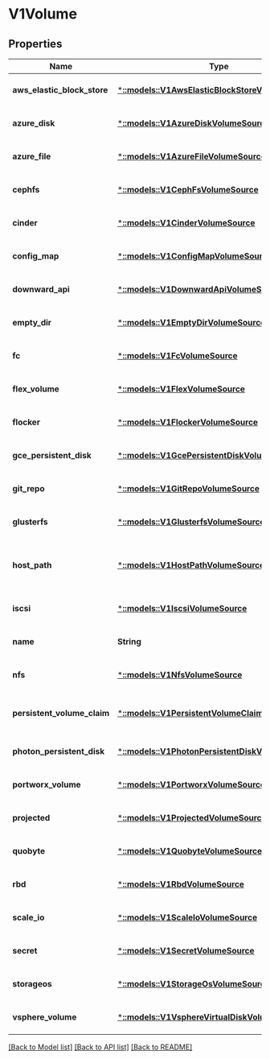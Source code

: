 # V1Volume

## Properties
Name | Type | Description | Notes
------------ | ------------- | ------------- | -------------
**aws_elastic_block_store** | [***::models::V1AwsElasticBlockStoreVolumeSource**](v1.AWSElasticBlockStoreVolumeSource.md) | AWSElasticBlockStore represents an AWS Disk resource that is attached to a kubelet&#39;s host machine and then exposed to the pod. More info: https://kubernetes.io/docs/concepts/storage/volumes#awselasticblockstore | [optional] [default to null]
**azure_disk** | [***::models::V1AzureDiskVolumeSource**](v1.AzureDiskVolumeSource.md) | AzureDisk represents an Azure Data Disk mount on the host and bind mount to the pod. | [optional] [default to null]
**azure_file** | [***::models::V1AzureFileVolumeSource**](v1.AzureFileVolumeSource.md) | AzureFile represents an Azure File Service mount on the host and bind mount to the pod. | [optional] [default to null]
**cephfs** | [***::models::V1CephFsVolumeSource**](v1.CephFSVolumeSource.md) | CephFS represents a Ceph FS mount on the host that shares a pod&#39;s lifetime | [optional] [default to null]
**cinder** | [***::models::V1CinderVolumeSource**](v1.CinderVolumeSource.md) | Cinder represents a cinder volume attached and mounted on kubelets host machine More info: https://releases.k8s.io/HEAD/examples/mysql-cinder-pd/README.md | [optional] [default to null]
**config_map** | [***::models::V1ConfigMapVolumeSource**](v1.ConfigMapVolumeSource.md) | ConfigMap represents a configMap that should populate this volume | [optional] [default to null]
**downward_api** | [***::models::V1DownwardApiVolumeSource**](v1.DownwardAPIVolumeSource.md) | DownwardAPI represents downward API about the pod that should populate this volume | [optional] [default to null]
**empty_dir** | [***::models::V1EmptyDirVolumeSource**](v1.EmptyDirVolumeSource.md) | EmptyDir represents a temporary directory that shares a pod&#39;s lifetime. More info: https://kubernetes.io/docs/concepts/storage/volumes#emptydir | [optional] [default to null]
**fc** | [***::models::V1FcVolumeSource**](v1.FCVolumeSource.md) | FC represents a Fibre Channel resource that is attached to a kubelet&#39;s host machine and then exposed to the pod. | [optional] [default to null]
**flex_volume** | [***::models::V1FlexVolumeSource**](v1.FlexVolumeSource.md) | FlexVolume represents a generic volume resource that is provisioned/attached using an exec based plugin. This is an alpha feature and may change in future. | [optional] [default to null]
**flocker** | [***::models::V1FlockerVolumeSource**](v1.FlockerVolumeSource.md) | Flocker represents a Flocker volume attached to a kubelet&#39;s host machine. This depends on the Flocker control service being running | [optional] [default to null]
**gce_persistent_disk** | [***::models::V1GcePersistentDiskVolumeSource**](v1.GCEPersistentDiskVolumeSource.md) | GCEPersistentDisk represents a GCE Disk resource that is attached to a kubelet&#39;s host machine and then exposed to the pod. More info: https://kubernetes.io/docs/concepts/storage/volumes#gcepersistentdisk | [optional] [default to null]
**git_repo** | [***::models::V1GitRepoVolumeSource**](v1.GitRepoVolumeSource.md) | GitRepo represents a git repository at a particular revision. | [optional] [default to null]
**glusterfs** | [***::models::V1GlusterfsVolumeSource**](v1.GlusterfsVolumeSource.md) | Glusterfs represents a Glusterfs mount on the host that shares a pod&#39;s lifetime. More info: https://releases.k8s.io/HEAD/examples/volumes/glusterfs/README.md | [optional] [default to null]
**host_path** | [***::models::V1HostPathVolumeSource**](v1.HostPathVolumeSource.md) | HostPath represents a pre-existing file or directory on the host machine that is directly exposed to the container. This is generally used for system agents or other privileged things that are allowed to see the host machine. Most containers will NOT need this. More info: https://kubernetes.io/docs/concepts/storage/volumes#hostpath | [optional] [default to null]
**iscsi** | [***::models::V1IscsiVolumeSource**](v1.ISCSIVolumeSource.md) | ISCSI represents an ISCSI Disk resource that is attached to a kubelet&#39;s host machine and then exposed to the pod. More info: https://releases.k8s.io/HEAD/examples/volumes/iscsi/README.md | [optional] [default to null]
**name** | **String** | Volume&#39;s name. Must be a DNS_LABEL and unique within the pod. More info: https://kubernetes.io/docs/concepts/overview/working-with-objects/names/#names | [default to null]
**nfs** | [***::models::V1NfsVolumeSource**](v1.NFSVolumeSource.md) | NFS represents an NFS mount on the host that shares a pod&#39;s lifetime More info: https://kubernetes.io/docs/concepts/storage/volumes#nfs | [optional] [default to null]
**persistent_volume_claim** | [***::models::V1PersistentVolumeClaimVolumeSource**](v1.PersistentVolumeClaimVolumeSource.md) | PersistentVolumeClaimVolumeSource represents a reference to a PersistentVolumeClaim in the same namespace. More info: https://kubernetes.io/docs/concepts/storage/persistent-volumes#persistentvolumeclaims | [optional] [default to null]
**photon_persistent_disk** | [***::models::V1PhotonPersistentDiskVolumeSource**](v1.PhotonPersistentDiskVolumeSource.md) | PhotonPersistentDisk represents a PhotonController persistent disk attached and mounted on kubelets host machine | [optional] [default to null]
**portworx_volume** | [***::models::V1PortworxVolumeSource**](v1.PortworxVolumeSource.md) | PortworxVolume represents a portworx volume attached and mounted on kubelets host machine | [optional] [default to null]
**projected** | [***::models::V1ProjectedVolumeSource**](v1.ProjectedVolumeSource.md) | Items for all in one resources secrets, configmaps, and downward API | [optional] [default to null]
**quobyte** | [***::models::V1QuobyteVolumeSource**](v1.QuobyteVolumeSource.md) | Quobyte represents a Quobyte mount on the host that shares a pod&#39;s lifetime | [optional] [default to null]
**rbd** | [***::models::V1RbdVolumeSource**](v1.RBDVolumeSource.md) | RBD represents a Rados Block Device mount on the host that shares a pod&#39;s lifetime. More info: https://releases.k8s.io/HEAD/examples/volumes/rbd/README.md | [optional] [default to null]
**scale_io** | [***::models::V1ScaleIoVolumeSource**](v1.ScaleIOVolumeSource.md) | ScaleIO represents a ScaleIO persistent volume attached and mounted on Kubernetes nodes. | [optional] [default to null]
**secret** | [***::models::V1SecretVolumeSource**](v1.SecretVolumeSource.md) | Secret represents a secret that should populate this volume. More info: https://kubernetes.io/docs/concepts/storage/volumes#secret | [optional] [default to null]
**storageos** | [***::models::V1StorageOsVolumeSource**](v1.StorageOSVolumeSource.md) | StorageOS represents a StorageOS volume attached and mounted on Kubernetes nodes. | [optional] [default to null]
**vsphere_volume** | [***::models::V1VsphereVirtualDiskVolumeSource**](v1.VsphereVirtualDiskVolumeSource.md) | VsphereVolume represents a vSphere volume attached and mounted on kubelets host machine | [optional] [default to null]

[[Back to Model list]](../README.md#documentation-for-models) [[Back to API list]](../README.md#documentation-for-api-endpoints) [[Back to README]](../README.md)


